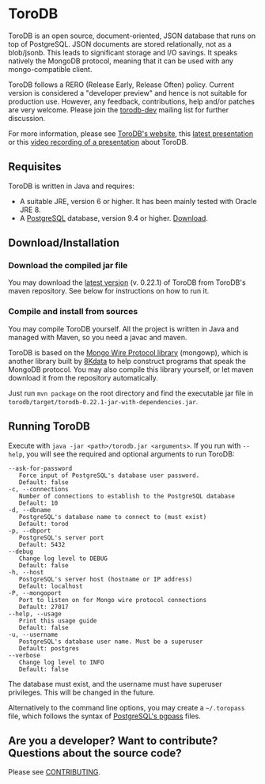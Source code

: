 # ToroDB

ToroDB is an open source, document-oriented, JSON database that runs on top of PostgreSQL. JSON documents are stored relationally, not as a blob/jsonb. This leads to significant storage and I/O savings. It speaks natively the MongoDB protocol, meaning that it can be used with any mongo-compatible client.

ToroDB follows a RERO (Release Early, Release Often) policy. Current version is considered a "developer preview" and hence is not suitable for production use. However, any feedback, contributions, help and/or patches are very welcome. Please join the [torodb-dev][8] mailing list for further discussion.

For more information, please see [ToroDB's website][1], this [latest presentation][7] or this [video recording of a presentation][11] about ToroDB.


## Requisites

ToroDB is written in Java and requires:

* A suitable JRE, version 6 or higher. It has been mainly tested with Oracle JRE 8.
* A [PostgreSQL][2] database, version 9.4 or higher. [Download][9].


## Download/Installation

### Download the compiled jar file

You may download the [latest version][3] (v. 0.22.1) of ToroDB from ToroDB's maven repository. See below for instructions on how to run it.


### Compile and install from sources

You may compile ToroDB yourself. All the project is written in Java and managed with Maven, so you need a javac and maven.

ToroDB is based on the [Mongo Wire Protocol library][5] (mongowp), which is another library built by [8Kdata][6] to help construct programs that speak the MongoDB protocol. You may also compile this library yourself, or let maven download it from the repository automatically.

Just run `mvn package` on the root directory and find the executable jar file in `torodb/target/torodb-0.22.1-jar-with-dependencies.jar`.


## Running ToroDB

Execute with `java -jar <path>/torodb.jar <arguments>`. If you run with `--help`, you will see the required and optional arguments to run ToroDB:

    --ask-for-password
       Force input of PostgreSQL's database user password.
       Default: false
    -c, --connections
       Number of connections to establish to the PostgreSQL database
       Default: 10
    -d, --dbname
       PostgreSQL's database name to connect to (must exist)
       Default: torod
    -p, --dbport
       PostgreSQL's server port
       Default: 5432
    --debug
       Change log level to DEBUG
       Default: false
    -h, --host
       PostgreSQL's server host (hostname or IP address)
       Default: localhost
    -P, --mongoport
       Port to listen on for Mongo wire protocol connections
       Default: 27017
    --help, --usage
       Print this usage guide
       Default: false
    -u, --username
       PostgreSQL's database user name. Must be a superuser
       Default: postgres
    --verbose
       Change log level to INFO
       Default: false

The database must exist, and the username must have superuser privileges. This will be changed in the future.

Alternatively to the command line options, you may create a `~/.toropass` file, which follows the syntax of [PostgreSQL's pgpass][4] files.


## Are you a developer? Want to contribute? Questions about the source code?

Please see [CONTRIBUTING][10].



[1]: http://www.torodb.com
[2]: http://www.postgresql.org
[3]: http://maven.torodb.com/jar/com/torodb/torodb/0.22.1/torodb.jar
[4]: http://www.postgresql.org/docs/9.3/static/libpq-pgpass.html
[5]: https://github.com/8kdata/mongowp
[6]: http://www.8kdata.com
[7]: http://www.slideshare.net/8kdata/big-dataspain2014-torodbbridgebetweennosqlandrelational
[8]: https://groups.google.com/forum/#!forum/torodb-dev
[9]: http://www.postgresql.org/download/
[10]: https://github.com/torodb/torodb/blob/master/CONTRIBUTING.md
[11]: http://www.bigdataspain.org/2014/conference/new-open-source-database-a-bridge-between-the-nosql-and-relational-worlds
